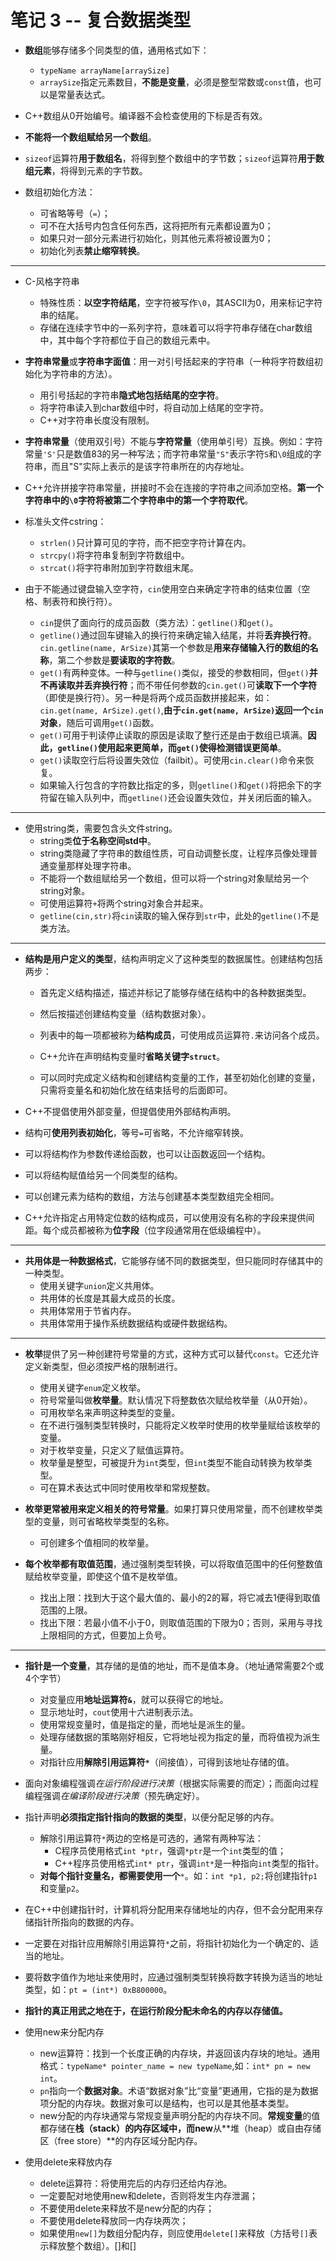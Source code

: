 # 笔记 3 -- 复合数据类型

* **数组**能够存储多个同类型的值，通用格式如下：
    * `typeName arrayName[arraySize]`
    * `arraySize`指定元素数目，**不能是变量**，必须是整型常数或`const`值，也可以是常量表达式。

* C++数组从0开始编号。编译器不会检查使用的下标是否有效。
* **不能将一个数组赋给另一个数组**。
* `sizeof`运算符**用于数组名**，将得到整个数组中的字节数；`sizeof`运算符**用于数组元素**，将得到元素的字节数。

* 数组初始化方法：
    * 可省略等号（`=`）；
    * 可不在大括号内包含任何东西，这将把所有元素都设置为0；
    * 如果只对一部分元素进行初始化，则其他元素将被设置为0；
    * 初始化列表**禁止缩窄转换**。

***
* C-风格字符串
    * 特殊性质：**以空字符结尾**，空字符被写作`\0`，其ASCII为0，用来标记字符串的结尾。
    * 存储在连续字节中的一系列字符，意味着可以将字符串存储在char数组中，其中每个字符都位于自己的数组元素中。

* **字符串常量**或**字符串字面值**：用一对引号括起来的字符串（一种将字符数组初始化为字符串的方法）。
    * 用引号括起的字符串**隐式地包括结尾的空字符**。
    * 将字符串读入到char数组中时，将自动加上结尾的空字符。
    * C++对字符串长度没有限制。

* **字符串常量**（使用双引号）不能与**字符常量**（使用单引号）互换。例如：字符常量`'S'`只是数值83的另一种写法；而字符串常量`"S"`表示字符`S`和`\0`组成的字符串，而且"S"实际上表示的是该字符串所在的内存地址。

* C++允许拼接字符串常量，拼接时不会在连接的字符串之间添加空格。**第一个字符串中的`\0`字符将被第二个字符串中的第一个字符取代**。

* 标准头文件cstring：
    * `strlen()`只计算可见的字符，而不把空字符计算在内。
    * `strcpy()`将字符串复制到字符数组中。
    * `strcat()`将字符串附加到字符数组末尾。

* 由于不能通过键盘输入空字符，`cin`使用空白来确定字符串的结束位置（空格、制表符和换行符）。
    * `cin`提供了面向行的成员函数（类方法）：`getline()`和`get()`。
    * `getline()`通过回车键输入的换行符来确定输入结尾，并将**丢弃换行符**。`cin.getline(name, ArSize)`其第一个参数是**用来存储输入行的数组的名称**，第二个参数是**要读取的字符数**。
    * `get()`有两种变体。一种与`getline()`类似，接受的参数相同，但`get()`**并不再读取并丢弃换行符**；而不带任何参数的`cin.get()`可**读取下一个字符**（即使是换行符）。另一种是将两个成员函数拼接起来，如：`cin.get(name, ArSize).get()`,**由于`cin.get(name, ArSize)`返回一个`cin`对象**，随后可调用`get()`函数。
    * `get()`可用于判读停止读取的原因是读取了整行还是由于数组已填满。**因此，`getline()`使用起来更简单，而`get()`使得检测错误更简单**。
    * `get()`读取空行后将设置失效位（failbit）。可使用`cin.clear()`命令来恢复。
    * 如果输入行包含的字符数比指定的多，则`getline()`和`get()`将把余下的字符留在输入队列中，而`getline()`还会设置失效位，并关闭后面的输入。

***
* 使用string类，需要包含头文件string。
    * string类**位于名称空间std中**。
    * string类隐藏了字符串的数组性质，可自动调整长度，让程序员像处理普通变量那样处理字符串。
    * 不能将一个数组赋给另一个数组，但可以将一个string对象赋给另一个string对象。
    * 可使用运算符`+`将两个string对象合并起来。
    * `getline(cin,str)`将`cin`读取的输入保存到`str`中，此处的`getline()`不是类方法。

***
* **结构是用户定义的类型**，结构声明定义了这种类型的数据属性。创建结构包括两步：
    * 首先定义结构描述，描述并标记了能够存储在结构中的各种数据类型。
    * 然后按描述创建结构变量（结构数据对象）。

    * 列表中的每一项都被称为**结构成员**，可使用成员运算符`.`来访问各个成员。
    * C++允许在声明结构变量时**省略关键字`struct`**。
    * 可以同时完成定义结构和创建结构变量的工作，甚至初始化创建的变量，只需将变量名和初始化放在结束括号的后面即可。

* C++不提倡使用外部变量，但提倡使用外部结构声明。
* 结构可**使用列表初始化**，等号`=`可省略，不允许缩窄转换。
* 可以将结构作为参数传递给函数，也可以让函数返回一个结构。
* 可以将结构赋值给另一个同类型的结构。

* 可以创建元素为结构的数组，方法与创建基本类型数组完全相同。

* C++允许指定占用特定位数的结构成员，可以使用没有名称的字段来提供间距。每个成员都被称为**位字段**（位字段通常用在低级编程中）。

***
* **共用体是一种数据格式**，它能够存储不同的数据类型，但只能同时存储其中的一种类型。
    * 使用关键字`union`定义共用体。
    * 共用体的长度是其最大成员的长度。
    * 共用体常用于节省内存。
    * 共用体常用于操作系统数据结构或硬件数据结构。

***
* **枚举**提供了另一种创建符号常量的方式，这种方式可以替代`const`。它还允许定义新类型，但必须按严格的限制进行。
    * 使用关键字`enum`定义枚举。
    * 符号常量叫做**枚举量**。默认情况下将整数依次赋给枚举量（从0开始）。
    * 可用枚举名来声明这种类型的变量。
    * 在不进行强制类型转换时，只能将定义枚举时使用的枚举量赋给该枚举的变量。
    * 对于枚举变量，只定义了赋值运算符。
    * 枚举量是整型，可被提升为`int`类型，但`int`类型不能自动转换为枚举类型。
    * 可在算术表达式中同时使用枚举和常规整数。

* **枚举更常被用来定义相关的符号常量**。如果打算只使用常量，而不创建枚举类型的变量，则可省略枚举类型的名称。
    * 可创建多个值相同的枚举量。

* **每个枚举都有取值范围**，通过强制类型转换，可以将取值范围中的任何整数值赋给枚举变量，即使这个值不是枚举值。
    * 找出上限：找到大于这个最大值的、最小的2的幂，将它减去1便得到取值范围的上限。
    * 找出下限：若最小值不小于0，则取值范围的下限为0；否则，采用与寻找上限相同的方式，但要加上负号。

***
* **指针是一个变量**，其存储的是值的地址，而不是值本身。（地址通常需要2个或4个字节）
    * 对变量应用**地址运算符`&`**，就可以获得它的地址。
    * 显示地址时，`cout`使用十六进制表示法。
    * 使用常规变量时，值是指定的量，而地址是派生的量。
    * 处理存储数据的策略刚好相反，它将地址视为指定的量，而将值视为派生量。
    * 对指针应用**解除引用运算符`*`**（间接值），可得到该地址存储的值。

* 面向对象编程强调*在运行阶段进行决策*（根据实际需要的而定）；而面向过程编程强调*在编译阶段进行决策*（预先确定好）。

* 指针声明**必须指定指针指向的数据的类型**，以便分配足够的内存。
    * 解除引用运算符`*`两边的空格是可选的，通常有两种写法：
        * C程序员使用格式`int *ptr`，强调`*ptr`是一个`int`类型的值；
        * C++程序员使用格式`int* ptr`，强调`int*`是一种指向`int`类型的指针。
    * **对每个指针变量名，都需要使用一个**`*`。如：`int *p1, p2;`将创建指针`p1`和变量`p2`。

* 在C++中创建指针时，计算机将分配用来存储地址的内存，但不会分配用来存储指针所指向的数据的内存。
* 一定要在对指针应用解除引用运算符`*`之前，将指针初始化为一个确定的、适当的地址。
* 要将数字值作为地址来使用时，应通过强制类型转换将数字转换为适当的地址类型，如：`pt = (int*) 0xB800000`。

* **指针的真正用武之地在于，在运行阶段分配未命名的内存以存储值。**

* 使用new来分配内存
    * new运算符：找到一个长度正确的内存块，并返回该内存块的地址。通用格式：`typeName* pointer_name = new typeName`,如：`int* pn = new int`。
    * `pn`指向一个**数据对象**。术语“数据对象”比“变量”更通用，它指的是为数据项分配的内存块。数据对象可以是结构，也可以是其他基本类型。
    * new分配的内存块通常与常规变量声明分配的内存块不同。**常规变量**的值都存储在**栈（stack）**的内存区域中，而**new**从**堆（heap）或自由存储区（free store）**的内存区域分配内存。



* 使用delete来释放内存
    * delete运算符：将使用完后的内存归还给内存池。
    * 一定要配对地使用new和delete，否则将发生内存泄漏；
    * 不要使用delete来释放不是new分配的内存；
    * 不要使用delete释放同一内存块两次；
    * 如果使用`new[]`为数组分配内存，则应使用`delete[]`来释放（方括号`[]`表示释放整个数组）。[]和[]
